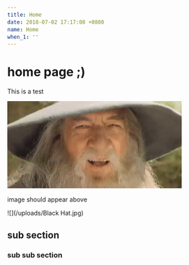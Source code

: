 ```yaml
---
title: Home
date: 2018-07-02 17:17:08 +0800
name: Home
when_1: ''
---
```

# home page ;)

This is a test

![](/uploads/68747470733a2f2f6d656469612e67697068792e636f6d2f6d656469612f546364705a775944506c5758432f67697068792e676966.gif)

image should appear above

![](/uploads/Black Hat.jpg)

## sub section

### sub sub section